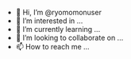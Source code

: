 - 👋 Hi, I’m @ryomomonuser
- 👀 I’m interested in ...
- 🌱 I’m currently learning ...
- 💞️ I’m looking to collaborate on ...
- 📫 How to reach me ...

<!---
ryomomonuser/ryomomonuser is a ✨ special ✨ repository because its `README.md` (this file) appears on your GitHub profile.
You can click the Preview link to take a look at your changes.
--->
